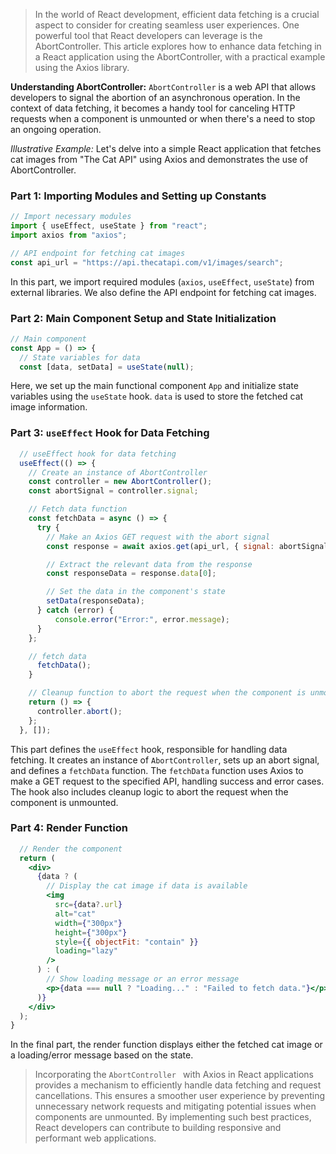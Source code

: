 > In the world of React development, efficient data fetching is a crucial aspect to consider for creating seamless user experiences. One powerful tool that React developers can leverage is the AbortController. This article explores how to enhance data fetching in a React application using the AbortController, with a practical example using the Axios library.

**Understanding AbortController:**
`AbortController` is a web API that allows developers to signal the abortion of an asynchronous operation. In the context of data fetching, it becomes a handy tool for canceling HTTP requests when a component is unmounted or when there's a need to stop an ongoing operation.

*Illustrative Example:*
Let's delve into a simple React application that fetches cat images from "The Cat API" using Axios and demonstrates the use of AbortController.

### Part 1: Importing Modules and Setting up Constants

```jsx
// Import necessary modules
import { useEffect, useState } from "react";
import axios from "axios";

// API endpoint for fetching cat images
const api_url = "https://api.thecatapi.com/v1/images/search";
```

In this part, we import required modules (`axios`, `useEffect`, `useState`) from external libraries. We also define the API endpoint for fetching cat images.

### Part 2: Main Component Setup and State Initialization

```jsx
// Main component
const App = () => {
  // State variables for data
  const [data, setData] = useState(null);
```

Here, we set up the main functional component `App` and initialize state variables using the `useState` hook. `data` is used to store the fetched cat image information.

### Part 3: `useEffect` Hook for Data Fetching

```jsx
  // useEffect hook for data fetching
  useEffect(() => {
    // Create an instance of AbortController
    const controller = new AbortController();
    const abortSignal = controller.signal;

    // Fetch data function
    const fetchData = async () => {
      try {
        // Make an Axios GET request with the abort signal
        const response = await axios.get(api_url, { signal: abortSignal });

        // Extract the relevant data from the response
        const responseData = response.data[0];

        // Set the data in the component's state
        setData(responseData);
      } catch (error) {
          console.error("Error:", error.message);
      }
    };

    // fetch data
      fetchData();
    }

    // Cleanup function to abort the request when the component is unmounted
    return () => {
      controller.abort();
    };
  }, []);
```

This part defines the `useEffect` hook, responsible for handling data fetching. It creates an instance of `AbortController`, sets up an abort signal, and defines a `fetchData` function. The `fetchData` function uses Axios to make a GET request to the specified API, handling success and error cases. The hook also includes cleanup logic to abort the request when the component is unmounted.

### Part 4: Render Function

```jsx
  // Render the component
  return (
    <div>
      {data ? (
        // Display the cat image if data is available
        <img
          src={data?.url}
          alt="cat"
          width={"300px"}
          height={"300px"}
          style={{ objectFit: "contain" }}
          loading="lazy"
        />
      ) : (
        // Show loading message or an error message
        <p>{data === null ? "Loading..." : "Failed to fetch data."}</p>
      )}
    </div>
  );
}
```

In the final part, the render function displays either the fetched cat image or a loading/error message based on the state.

> Incorporating the `AbortController ` with Axios in React applications provides a mechanism to efficiently handle data fetching and request cancellations. This ensures a smoother user experience by preventing unnecessary network requests and mitigating potential issues when components are unmounted. By implementing such best practices, React developers can contribute to building responsive and performant web applications.
